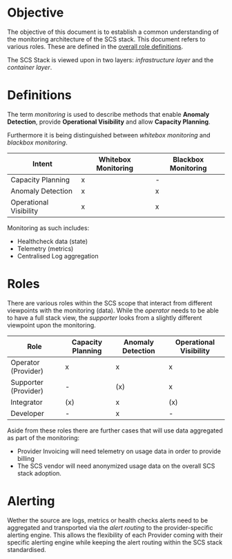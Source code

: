 # Objective

The objective of this document is to establish a common understanding of the monitoring architecture of the SCS stack. This document refers to various roles. These are defined in the [overall role definitions](https://github.com/SovereignCloudStack/Design-Docs/blob/master/terms_and_roles_identity_and_access_management.md).

The SCS Stack is viewed upon in two layers: _infrastructure layer_ and the _container layer_.

# Definitions

The term _monitoring_ is used to describe methods that enable **Anomaly Detection**, provide
**Operational Visibility** and allow **Capacity Planning**.

Furthermore it is being distinguished between _whitebox monitoring_ and _blackbox monitoring_.


Intent                  | Whitebox Monitoring | Blackbox Monitoring
------------------------|---------------------|--------------------
Capacity Planning       | x                   | -
Anomaly Detection       | x                   | x
Operational Visibility  | x                   | x


Monitoring as such includes:

* Healthcheck data (state)
* Telemetry (metrics)
* Centralised Log aggregation


# Roles

There are various roles within the SCS scope that interact from different viewpoints with the monitoring (data). While the _operator_ needs to be able to have a full stack view, the _supporter_ looks from a slightly different viewpoint upon the monitoring. 


Role                    | Capacity Planning | Anomaly Detection | Operational Visibility
------------------------|-------------------|-------------------|-----------------------
Operator (Provider)     | x                 | x                 | x
Supporter (Provider)    | -                 |(x)                | x
Integrator              | (x)               | x                 |(x)
Developer               | -                 | x                 | -


Aside from these roles there are further cases that will use data aggregated as part of the monitoring:

* Provider Invoicing will need telemetry on usage data in order to provide billing
* The SCS vendor will need anonymized usage data on the overall SCS stack adoption.


# Alerting

Wether the source are logs, metrics or health checks alerts need to be aggregated and transported via the _alert routing_ to the provider-specific alerting engine. This allows the flexibility of each Provider coming with their specific alerting engine while keeping the alert routing within the SCS stack standardised.